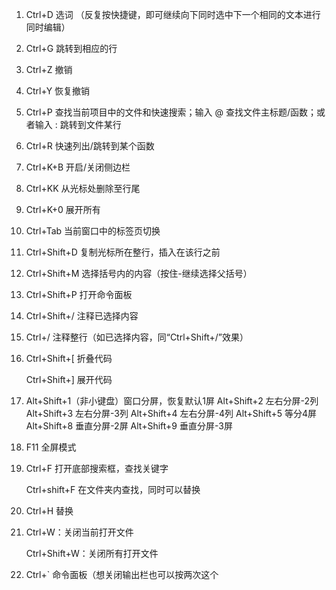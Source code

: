 1. Ctrl+D 选词 （反复按快捷键，即可继续向下同时选中下一个相同的文本进行同时编辑）

2. Ctrl+G 跳转到相应的行

3. Ctrl+Z  撤销

4. Ctrl+Y  恢复撤销

5. Ctrl+P 查找当前项目中的文件和快速搜索；输入 @ 查找文件主标题/函数；或者输入 : 跳转到文件某行

6. Ctrl+R 快速列出/跳转到某个函数

7. Ctrl+K+B 开启/关闭侧边栏

8. Ctrl+KK 从光标处删除至行尾

9. Ctrl+K+0 展开所有

10. Ctrl+Tab 当前窗口中的标签页切换

11. Ctrl+Shift+D 复制光标所在整行，插入在该行之前

12. Ctrl+Shift+M 选择括号内的内容（按住-继续选择父括号）

13. Ctrl+Shift+P 打开命令面板

14. Ctrl+Shift+/ 注释已选择内容

15. Ctrl+/ 注释整行（如已选择内容，同“Ctrl+Shift+/”效果）

16. Ctrl+Shift+[ 折叠代码

    Ctrl+Shift+] 展开代码

17. Alt+Shift+1（非小键盘）窗口分屏，恢复默认1屏
    Alt+Shift+2 左右分屏-2列
    Alt+Shift+3 左右分屏-3列
    Alt+Shift+4 左右分屏-4列
    Alt+Shift+5 等分4屏
    Alt+Shift+8 垂直分屏-2屏
    Alt+Shift+9 垂直分屏-3屏

18. F11 全屏模式

19. Ctrl+F 打开底部搜索框，查找关键字

    Ctrl+shift+F 在文件夹内查找，同时可以替换

20. Ctrl+H  替换

21. Ctrl+W：关闭当前打开文件

    Ctrl+Shift+W：关闭所有打开文件

22. Ctrl+`   命令面板（想关闭输出栏也可以按两次这个
